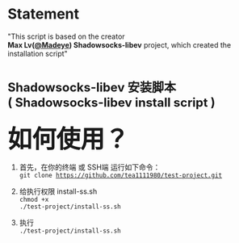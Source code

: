 # Statement
"This script is based on the creator<br>
<b>Max Lv(<a href='https://github.com/Madeye'>@Madeye</a>) Shadowsocks-libev</b> project, which created the installation script"</br>



#        <font size=5px>       Shadowsocks-libev 安装脚本 <br> ( Shadowsocks-libev install script )</font>

<b><font size=8px>如何使用？</font></b>

1. 首先，在你的终端 或 SSH端 运行如下命令：<br>
<code>git clone https://github.com/tea1111980/test-project.git</code>

2. 给执行权限 install-ss.sh<br>
<code>chmod +x ./test-project/install-ss.sh</code>

3. 执行<br>
<code>./test-project/install-ss.sh</code>

</br>
